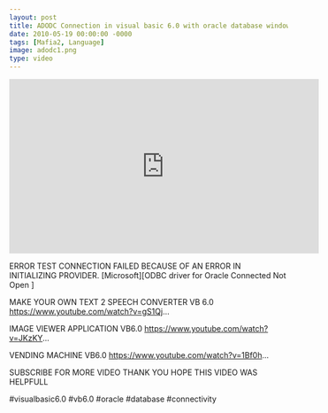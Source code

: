 ```yaml
---
layout: post
title: ADODC Connection in visual basic 6.0 with oracle database windows 10 | VISUAL BASIC 6.0
date: 2010-05-19 00:00:00 -0000
tags: [Mafia2, Language]
image: adodc1.png
type: video
---
```



<iframe width="560" height="315" src="https://www.youtube.com/embed/fqH--tgN5Xs" frameborder="0" allow="accelerometer; autoplay; encrypted-media; gyroscope; picture-in-picture" allowfullscreen></iframe>


ERROR TEST CONNECTION FAILED BECAUSE OF AN ERROR IN INITIALIZING PROVIDER.
[Microsoft][ODBC driver for Oracle Connected Not Open ]


MAKE YOUR OWN TEXT 2 SPEECH CONVERTER VB 6.0
https://www.youtube.com/watch?v=gS1Qj...

IMAGE VIEWER APPLICATION VB6.0
https://www.youtube.com/watch?v=JKzKY...

VENDING MACHINE VB6.0
https://www.youtube.com/watch?v=1Bf0h...

SUBSCRIBE FOR MORE VIDEO THANK YOU HOPE THIS VIDEO WAS HELPFULL

#visualbasic6.0 #vb6.0 #oracle #database #connectivity




